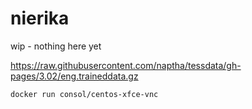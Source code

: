 # nierika
wip - nothing here yet

https://raw.githubusercontent.com/naptha/tessdata/gh-pages/3.02/eng.traineddata.gz

```
docker run consol/centos-xfce-vnc
```
